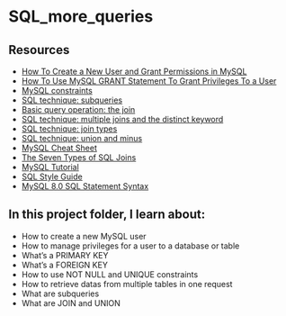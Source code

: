 # SQL_more_queries

## Resources
- [How To Create a New User and Grant Permissions in MySQL]()
- [How To Use MySQL GRANT Statement To Grant Privileges To a User]()
- [MySQL constraints]()
- [SQL technique: subqueries]()
- [Basic query operation: the join]()
- [SQL technique: multiple joins and the distinct keyword]()
- [SQL technique: join types]()
- [SQL technique: union and minus]()
- [MySQL Cheat Sheet]()
- [The Seven Types of SQL Joins]()
- [MySQL Tutorial]()
- [SQL Style Guide]()
- [MySQL 8.0 SQL Statement Syntax]()


## In this project folder, I learn about:

-    How to create a new MySQL user
-    How to manage privileges for a user to a database or table
-    What’s a PRIMARY KEY
-    What’s a FOREIGN KEY
-    How to use NOT NULL and UNIQUE constraints
-    How to retrieve datas from multiple tables in one request
-    What are subqueries
-    What are JOIN and UNION

